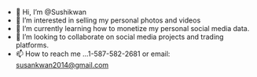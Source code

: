 - 👋 Hi, I’m @Sushikwan
- 👀 I’m interested in selling my personal photos and videos
- 🌱 I’m currently learning how to monetize my personal social media data.
- 💞️ I’m looking to collaborate on social media projects and trading platforms.
- 📫 How to reach me ...1-587-582-2681 or email: susankwan2014@gmail.com

<!---
Sushikwan/Sushikwan is a ✨ special ✨ repository because its `README.md` (this file) appears on your GitHub profile.
You can click the Preview link to take a look at your changes.
--->
